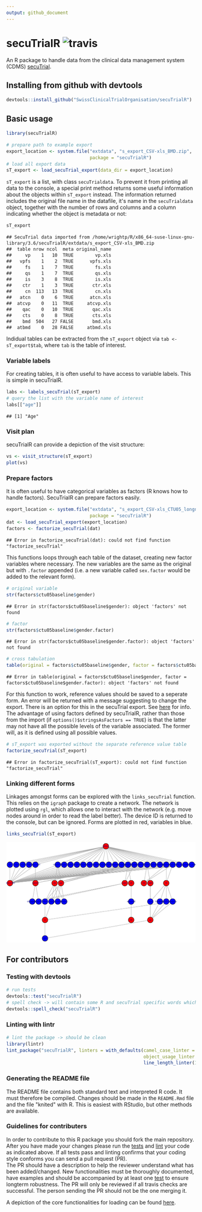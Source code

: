```yaml
---
output: github_document
---
```

<!-- README.md is generated from README.Rmd. Please edit that file -->

# secuTrialR ![travis](https://api.travis-ci.com/SwissClinicalTrialOrganisation/secuTrialR.svg?branch=master)

An R package to handle data from the clinical data management system (CDMS) [secuTrial](https://www.secutrial.com/en/).

## Installing from github with devtools


```r
devtools::install_github("SwissClinicalTrialOrganisation/secuTrialR")
```

## Basic usage

```r
library(secuTrialR)
```


```r
# prepare path to example export
export_location <- system.file("extdata", "s_export_CSV-xls_BMD.zip",
                               package = "secuTrialR")
# load all export data
sT_export <- load_secuTrial_export(data_dir = export_location)
```

`sT_export` is a list, with class `secuTrialdata`. To prevent it from printing all data to the console, a special print method returns some useful information about the objects within `sT_export` instead. The information returned includes the original file name in the datafile, it's name in the `secuTrialdata` object, together with the number of rows and columns and a column indicating whether the object is metadata or not:

```r
sT_export
```

```
## SecuTrial data imported from /home/wrightp/R/x86_64-suse-linux-gnu-library/3.6/secuTrialR/extdata/s_export_CSV-xls_BMD.zip 
##  table nrow ncol  meta original_name
##     vp    1   10  TRUE        vp.xls
##   vpfs    1    2  TRUE      vpfs.xls
##     fs    1    7  TRUE        fs.xls
##     qs    1    7  TRUE        qs.xls
##     is    3    8  TRUE        is.xls
##    ctr    1    3  TRUE       ctr.xls
##     cn  113   13  TRUE        cn.xls
##   atcn    0    6  TRUE      atcn.xls
##  atcvp    0   11  TRUE     atcvp.xls
##    qac    0   10  TRUE       qac.xls
##    cts    0    8  TRUE       cts.xls
##    bmd  504   27 FALSE       bmd.xls
##  atbmd    0   28 FALSE     atbmd.xls
```

Indidual tables can be extracted from the `sT_export` object via `tab <- sT_export$tab`, where `tab` is the table of interest.
<!-- accessor function? -->
<!-- print method for secuTrialoptions (metadata)? -->


### Variable labels
For creating tables, it is often useful to have access to variable labels. This is simple in secuTrialR.

```r
labs <- labels_secuTrial(sT_export)
# query the list with the variable name of interest
labs[["age"]]
```

```
## [1] "Age"
```

### Visit plan
secuTrialR can provide a depiction of the visit structure:

```r
vs <- visit_structure(sT_export)
plot(vs)
```
<!-- PLOT METHOD DIRECTLY FOR secuTrialdata objects? -->
 
### Prepare factors
It is often useful to have categorical variables as factors (R knows how to handle factors). SecuTrialR can prepare factors easily.

```r
export_location <- system.file("extdata", "s_export_CSV-xls_CTU05_longnames_sep_ref.zip",
                               package = "secuTrialR")
dat <- load_secuTrial_export(export_location)
factors <- factorize_secuTrial(dat)
```

```
## Error in factorize_secuTrial(dat): could not find function "factorize_secuTrial"
```
This functions loops through each table of the dataset, creating new factor variables where necessary. The new variables are the same as the original but with `.factor` appended (i.e. a new variable called `sex.factor` would be added to the relevant form).
<!-- REFERENCE VALUES NOT EXPORTED FROM THE DATASET -->

```r
# original variable
str(factors$ctu05baseline$gender)
```

```
## Error in str(factors$ctu05baseline$gender): object 'factors' not found
```

```r
# factor
str(factors$ctu05baseline$gender.factor)
```

```
## Error in str(factors$ctu05baseline$gender.factor): object 'factors' not found
```

```r
# cross tabulation
table(original = factors$ctu05baseline$gender, factor = factors$ctu05baseline$gender.factor)
```

```
## Error in table(original = factors$ctu05baseline$gender, factor = factors$ctu05baseline$gender.factor): object 'factors' not found
```


For this function to work, reference values should be saved to a seperate form. An error will be returned with a message suggesting to change the export. There is an option for this in the secuTrial export. See [here](https://swissclinicaltrialorganisation.github.io/secuTrial_recipes/export_data/) for info. The advantage of using factors defined by secuTrialR, rather than those from the import (if `options()$stringsAsFactors == TRUE`) is that the latter may not have all the possible levels of the variable associated. The former will, as it is defined using all possible values.


```r
# sT_export was exported without the separate reference value table
factorize_secuTrial(sT_export)
```

```
## Error in factorize_secuTrial(sT_export): could not find function "factorize_secuTrial"
```

### Linking different forms

Linkages amongst forms can be explored with the `links_secuTrial` function. This relies on the `igraph` package to create a network. The network is plotted using `rgl`, which allows one to interact with the network (e.g. move nodes around in order to read the label better). The device ID is returned to the console, but can be ignored. Forms are plotted in red, variables in blue.


```r
links_secuTrial(sT_export)
```
![](inst/extdata/map.png)
<!-- Figure has to be generated outside of the Rmd file - resize the window and select view/"fit to screen", export it to a PDF and then convert it to a PNG -->


## For contributors
### Testing with devtools


```r
# run tests
devtools::test("secuTrialR")
# spell check -> will contain some R and secuTrial specific words which is fine
devtools::spell_check("secuTrialR")
```

### Linting with lintr


```r
# lint the package -> should be clean
library(lintr)
lint_package("secuTrialR", linters = with_defaults(camel_case_linter = NULL,
                                                   object_usage_linter = NULL,
                                                   line_length_linter(125)))
```

### Generating the README file

The README file contains both standard text and interpreted R code. It must therefore be compiled. Changes should be made in the `README.Rmd` file and the file "knited" with R. This is easiest with RStudio, but other methods are available.

### Guidelines for contributers

In order to contribute to this R package you should fork the main repository.
After you have made your changes please run the 
[tests](README.md#testing-with-devtools)
and 
[lint](README.md#linting-with-lintr) your code as 
indicated above. If all tests pass and linting confirms that your 
coding style conforms you can send a pull request (PR).  
The PR should have a description to help the reviewer understand what has been 
added/changed. New functionalities must be thoroughly documented, have examples 
and should be accompanied by at least one [test](tests/testthat/) to ensure longterm 
robustness. The PR will only be reviewed if all travis checks are successful. 
The person sending the PR should not be the one merging it.

A depiction of the core functionalities for loading can be found [here](inst/extdata/secuTrialR.png).
